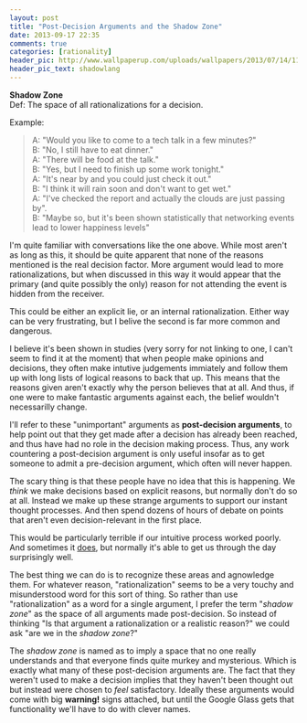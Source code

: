 ```yaml
---
layout: post
title: "Post-Decision Arguments and the Shadow Zone"
date: 2013-09-17 22:35
comments: true
categories: [rationality]
header_pic: http://www.wallpaperup.com/uploads/wallpapers/2013/07/14/118275/81de0b67fe7b40d87abbf5f01410ca8a.jpg
header_pic_text: shadowlang
---
```


**Shadow Zone**  
Def: The space of all rationalizations for a decision.

Example:  

> A: "Would you like to come to a tech talk in a few minutes?"  
B: "No, I still have to eat dinner."  
A: "There will be food at the talk."  
B: "Yes, but I need to finish up some work tonight."  
A: "It's near by and you could just check it out."  
B: "I think it will rain soon and don't want to get wet."  
A: "I've checked the report and actually the clouds are just passing by".  
B: "Maybe so, but it's been shown statistically that networking events lead to lower happiness levels"

I'm quite familiar with conversations like the one above.  While most aren't as long as this, it should be quite apparent that none of the reasons mentioned is the real decision factor.  More argument would lead to more rationalizations, but when discussed in this way it would appear that the primary (and quite possibly the only) reason for not attending the event is hidden from the receiver.  

This could be either an explicit lie, or an internal rationalization.  Either way can be very frustrating, but I belive the second is far more common and dangerous.

I believe it's been shown in studies (very sorry for not linking to one, I can't seem to find it at the moment) that when people make opinions and decisions, they often make intutive judgements immiately and follow them up with long lists of logical reasons to back that up.  This means that the reasons given aren't exactly why the person believes that at all.  And thus, if one were to make fantastic arguments against each, the belief wouldn't necessarilly change. 

I'll refer to these "unimportant" arguments as **post-decision arguments**, to help point out that they get made after a decision has already been reached, and thus have had no role in the decision making process.  Thus, any work countering a post-decision argument is only useful insofar as to get someone to admit a pre-decision argument, which often will never happen.

The scary thing is that these people have no idea that this is happening.  We *think* we make decisions based on explicit reasons, but normally don't do so at all.  Instead we make up these strange arguments to support our instant thought processes.  And then spend dozens of hours of debate on points that aren't even decision-relevant in the first place.

This would be particularly terrible if our intuitive process worked poorly.  And sometimes it [does](http://en.wikipedia.org/wiki/Cognitive_bias), but normally it's able to get us through the day surprisingly well.    

The best thing we can do is to recognize these areas and agnowledge them.  For whatever reason, "rationalization" seems to be a very touchy and misunderstood word for this sort of thing.  So rather than use "rationalization" as a word for a single argument, I prefer the term "*shadow zone*" as the space of all arguments made post-decision.  So instead of thinking "Is that argument a rationalization or a realistic reason?" we could ask "are we in the *shadow zone*?"

The *shadow zone* is named as to imply a space that no one really understands and that everyone finds quite murkey and mysterious.  Which is exactly what many of these post-decision arguments are.  The fact that they weren't used to make a decision implies that they haven't been thought out but instead were chosen to *feel* satisfactory.  Ideally these arguments would come with big **warning!** signs attached, but until the Google Glass gets that functionality we'll have to do with clever names.  



